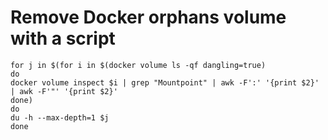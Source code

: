 # Remove Docker orphans volume with a script

```
for j in $(for i in $(docker volume ls -qf dangling=true)
do
docker volume inspect $i | grep "Mountpoint" | awk -F':' '{print $2}' | awk -F'"' '{print $2}'
done)
do
du -h --max-depth=1 $j
done
```